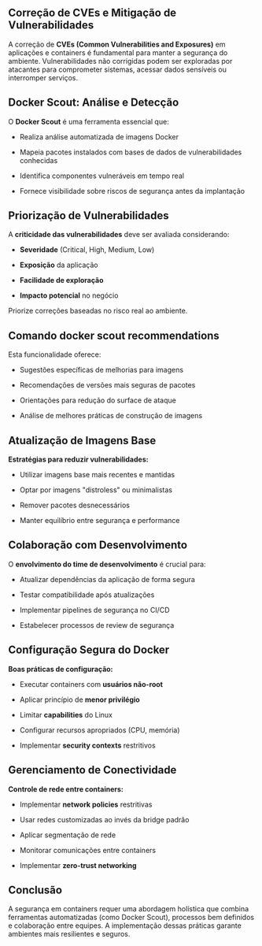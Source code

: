 ## **Correção de CVEs e Mitigação de Vulnerabilidades**

A correção de **CVEs (Common Vulnerabilities and Exposures)** em aplicações e containers é fundamental para manter a segurança do ambiente. Vulnerabilidades não corrigidas podem ser exploradas por atacantes para comprometer sistemas, acessar dados sensíveis ou interromper serviços.

## **Docker Scout: Análise e Detecção**

O **Docker Scout** é uma ferramenta essencial que:

- Realiza análise automatizada de imagens Docker
    
- Mapeia pacotes instalados com bases de dados de vulnerabilidades conhecidas
    
- Identifica componentes vulneráveis em tempo real
    
- Fornece visibilidade sobre riscos de segurança antes da implantação
    

## **Priorização de Vulnerabilidades**

A **criticidade das vulnerabilidades** deve ser avaliada considerando:

- **Severidade** (Critical, High, Medium, Low)
    
- **Exposição** da aplicação
    
- **Facilidade de exploração**
    
- **Impacto potencial** no negócio
    

Priorize correções baseadas no risco real ao ambiente.

## **Comando docker scout recommendations**

Esta funcionalidade oferece:

- Sugestões específicas de melhorias para imagens
    
- Recomendações de versões mais seguras de pacotes
    
- Orientações para redução do surface de ataque
    
- Análise de melhores práticas de construção de imagens
    

## **Atualização de Imagens Base**

**Estratégias para reduzir vulnerabilidades:**

- Utilizar imagens base mais recentes e mantidas
    
- Optar por imagens "distroless" ou minimalistas
    
- Remover pacotes desnecessários
    
- Manter equilíbrio entre segurança e performance
    

## **Colaboração com Desenvolvimento**

O **envolvimento do time de desenvolvimento** é crucial para:

- Atualizar dependências da aplicação de forma segura
    
- Testar compatibilidade após atualizações
    
- Implementar pipelines de segurança no CI/CD
    
- Estabelecer processos de review de segurança
    

## **Configuração Segura do Docker**

**Boas práticas de configuração:**

- Executar containers com **usuários não-root**
    
- Aplicar princípio de **menor privilégio**
    
- Limitar **capabilities** do Linux
    
- Configurar recursos apropriados (CPU, memória)
    
- Implementar **security contexts** restritivos
    

## **Gerenciamento de Conectividade**

**Controle de rede entre containers:**

- Implementar **network policies** restritivas
    
- Usar redes customizadas ao invés da bridge padrão
    
- Aplicar segmentação de rede
    
- Monitorar comunicações entre containers
    
- Implementar **zero-trust networking**
    

## **Conclusão**

A segurança em containers requer uma abordagem holística que combina ferramentas automatizadas (como Docker Scout), processos bem definidos e colaboração entre equipes. A implementação dessas práticas garante ambientes mais resilientes e seguros.